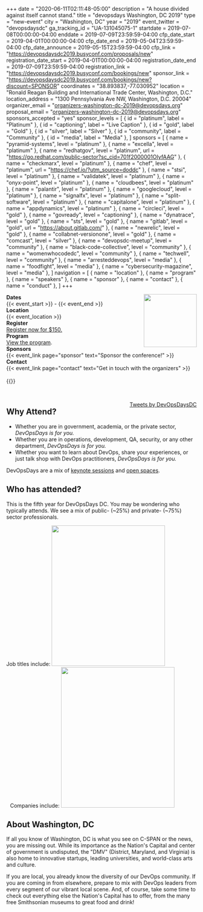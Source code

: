 +++
date = "2020-06-11T02:11:48-05:00"
description = "A house divided against itself cannot stand."
title = "devopsdays Washington, DC 2019"
type = "new-event"
city = "Washington, DC"
year = "2019"
event_twitter = "devopsdaysdc"
ga_tracking_id = "UA-131045075-1"
startdate = 2019-07-08T00:00:00-04:00
enddate = 2019-07-09T23:59:59-04:00
cfp_date_start = 2019-04-01T00:00:00-04:00
cfp_date_end = 2019-05-04T23:59:59-04:00
cfp_date_announce = 2019-05-15T23:59:59-04:00
cfp_link = "https://devopsdaysdc2019.busyconf.com/proposals/new"
registration_date_start = 2019-04-01T00:00:00-04:00
registration_date_end = 2019-07-09T23:59:59-04:00
registration_link = "https://devopsdaysdc2019.busyconf.com/bookings/new"
sponsor_link = "https://devopsdaysdc2019.busyconf.com/bookings/new?discount=SPONSOR"
coordinates = "38.893837,-77.030952"
location = "Ronald Reagan Building and International Trade Center, Washington, D.C."
location_address = "1300 Pennsylvania Ave NW, Washington, D.C. 20004"
organizer_email = "organizers-washington-dc-2019@devopsdays.org"
proposal_email = "organizers-washington-dc-2019@devopsdays.org"
sponsors_accepted = "yes"
sponsor_levels = [
    { id = "platinum", label = "Platinum" },
    { id = "captioning", label = "Live Caption" },
    { id = "gold", label = "Gold" },
    { id = "silver", label = "Silver" },
    { id = "community", label = "Community" },
    { id = "media", label = "Media" },
]
sponsors = [
    { name = "pyramid-systems", level = "platinum" },
    { name = "excella", level = "platinum" },
    { name = "redhatgov", level = "platinum", url = "https://go.redhat.com/public-sector?sc_cid=701f2000001OIyfAAG" },
    { name = "checkmarx", level = "platinum" },
    { name = "chef", level = "platinum", url = "https://chef.io/?utm_source=doddc" },
    { name = "stsi", level = "platinum" },
    { name = "validatek", level = "platinum" },
    { name = "onyx-point", level = "platinum" },
    { name = "cloudbees", level = "platinum" },
    { name = "palantir", level = "platinum" },
    { name = "googlecloud", level = "platinum" },
    { name = "signalfx", level = "platinum" },
    { name = "split-software", level = "platinum" },
    { name = "capitalone", level = "platinum" },
    { name = "appdynamics", level = "platinum" },
    { name = "circleci", level = "gold" },
    { name = "govready", level = "captioning" },
    { name = "dynatrace", level = "gold" },
    { name = "sts", level = "gold" },
    { name = "gitlab", level = "gold", url = "https://about.gitlab.com/" },
    { name = "newrelic", level = "gold" },
    { name = "collabnet-versionone", level = "gold" },
    { name = "comcast", level = "silver" },
    { name = "devopsdc-meetup", level = "community" },
    { name = "black-code-collective", level = "community" },
    { name = "womenwhocodedc", level = "community" },
    { name = "techwell", level = "community" },
    { name = "arresteddevops", level = "media" },
    { name = "foodfight", level = "media" },
    { name = "cybersecurity-magazine", level = "media" },
]
navigation = [
    { name = "location" },
    { name = "program" },
    { name = "speakers" },
    { name = "sponsor" },
    { name = "contact" },
    { name = "conduct" },
]
+++
<div style="text-align:right; float:right; padding-left:20px;">
  <img src="/events/2019/washington-dc/logo.png" width="140px;" height="140px;" />
</div>

<div class = "row">
  <div class = "col-md-2">
    <strong>Dates</strong>
  </div>
  <div class = "col-md-8">
    {{< event_start >}} - {{< event_end >}}
  </div>
</div>

<div class = "row">
  <div class = "col-md-2">
    <strong>Location</strong>
  </div>
  <div class = "col-md-8">
    {{< event_location >}}
  </div>
</div>

<div class = "row">
  <div class = "col-md-2">
    <strong>Register</strong>
  </div>
  <div class = "col-md-8">
    <a href="https://devopsdaysdc2019.busyconf.com/bookings/new">Register now for $150.</a>
  </div>
</div>

<div class = "row">
  <div class = "col-md-2">
    <strong>Program</strong>
  </div>
  <div class = "col-md-8">
    <a href="https://devopsdaysdc2019.busyconf.com/schedule">View the program</a>.
  </div>
</div>

<!-- <div class = "row">
  <div class = "col-md-2">
    <strong>Speakers</strong>
  </div>
  <div class = "col-md-8">
    Check out the {{< event_link page="speakers" text="speakers!" >}}
  </div>
</div> -->

<div class = "row">
  <div class = "col-md-2">
    <strong>Sponsors</strong>
  </div>
  <div class = "col-md-8">
    {{< event_link page="sponsor" text="Sponsor the conference!" >}}
  </div>
</div>

<div class = "row">
  <div class = "col-md-2">
    <strong>Contact</strong>
  </div>
  <div class = "col-md-8">
    {{< event_link page="contact" text="Get in touch with the organizers" >}}
  </div>
</div>

<div class="row">
  <div class="col-md-2">
     
  </div>
  <div class="col-md-8">
    {{<event_twitter>}}
  </div>
</div>

<p>
   
</p>

<div style='float:right; padding-left:20px;'>
  <a class="twitter-timeline" data-width="400" data-height="800" data-theme="light" href="https://twitter.com/DevOpsDaysDC">Tweets by DevOpsDaysDC</a>
  <script async src="//platform.twitter.com/widgets.js" charset="utf-8"></script>
</div>

<div class="col-md-10">
  <h2>Why Attend?</h2>

  <ul>
    <li>
      Whether you are in government, academia, or the private sector,
      <em>DevOpsDays is for you.</em>
    </li>
    <li>
      Whether you are in operations, development, QA, security, or any other
      department, <em>DevOpsDays is for you.</em>
    </li>
    <li>
      Whether you want to learn about DevOps, share your experiences, or just
      talk shop with DevOps practitioners, <em>DevOpsDays is for you.</em>
    </li>
  </ul>

  <p>
    DevOpsDays are a mix of <a href="https://devopsdaysdc2019.busyconf.com/schedule">keynote sessions</a> and
    <a href="http://en.wikipedia.org/wiki/Open_Space_Technology"
    target="_wikipedia">open spaces</a>.
  </p>

  <h2>Who has attended?</h2>

  <p>
  This is the fifth year for DevOpsDays DC.  You may be wondering who typically attends.  We see a mix of public- (~25%) and private- (~75%) sector professionals.
  </p>

  <p>
    <span style="text-align:left; padding-right:10px;">
      Job titles include:
      <a href="/events/2019/washington-dc/devopsdaysdc-titles.png" target="_blank"><img src="/events/2019/washington-dc/devopsdaysdc-titles.png" width="300px;" height="371px;" /></a>
    </span>
    <span style="text-align:right; padding-left:10px;">
      Companies include:
      <a href="/events/2019/washington-dc/devopsdaysdc-companies.png" target="_blank"><img src="/events/2019/washington-dc/devopsdaysdc-companies.png" width="300px;" height="371px;" /></a>
    </span>
  </p> 

  <h2>About Washington, DC</h2>

  <p>
    If all you know of Washington, DC is what you see on C-SPAN or the news, you are missing out. While its importance as the Nation's
    Capital and center of government is undisputed, the "DMV" (District,
    Maryland, and Virginia) is also home to innovative startups, leading
    universities, and world-class arts and culture.
  </p>

  <p>
    If you are local, you already know the diversity of our DevOps community.
    If you are coming in from elsewhere, prepare to mix with DevOps leaders
    from every segment of our vibrant local scene. And, of course, take some
    time to check out everything else the Nation's Capital has to offer, from
    the many free Smithsonian museums to great food and drink!
  </p>
</div>
